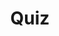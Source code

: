 ---
title: "Quiz"
pass_percentage: 70
type: "test"
questions:
  - id: "q1"
    text: "What is the recommended setting for the View Selector in Visualizer mode?"
    type: "single-answer"
    marks: 2
    options:
      - id: "a"
        text: "Multi-node"
      - id: "b"
        text: "Single Node"
        is_correct: true
      - id: "c"
        text: "Cluster-wide"
      - id: "d"
        text: "All Resources"
  - id: "q2"
    text: "Which namespaces should be selected in the filter to view both Dapr and Redis resources?"
    type: "multiple-answers"
    marks: 2
    options:
      - id: "a"
        text: "dapr-system"
        is_correct: true
      - id: "b"
        text: "default"
        is_correct: true
      - id: "c"
        text: "kube-system"
      - id: "d"
        text: "istio-system"
  - id: "q3"
    text: "Which platform provides the distributed application runtime?"
    type: "short-answer" 
    marks: 2
    correct_answer: "Dapr" 
---
